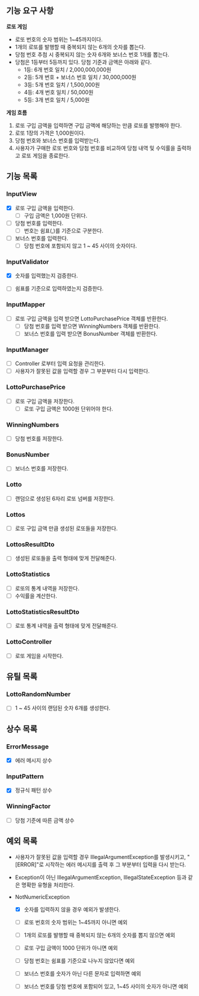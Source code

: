## 기능 요구 사항

**로또 게임**

- 로또 번호의 숫자 범위는 1~45까지이다.
- 1개의 로또를 발행할 때 중복되지 않는 6개의 숫자를 뽑는다.
- 당첨 번호 추첨 시 중복되지 않는 숫자 6개와 보너스 번호 1개를 뽑는다.
- 당첨은 1등부터 5등까지 있다. 당첨 기준과 금액은 아래와 같다.
    - 1등: 6개 번호 일치 / 2,000,000,000원
    - 2등: 5개 번호 + 보너스 번호 일치 / 30,000,000원
    - 3등: 5개 번호 일치 / 1,500,000원
    - 4등: 4개 번호 일치 / 50,000원
    - 5등: 3개 번호 일치 / 5,000원

**게임 흐름**

1. 로또 구입 금액을 입력하면 구입 금액에 해당하는 만큼 로또를 발행해야 한다.
2. 로또 1장의 가격은 1,000원이다.
3. 당첨 번호와 보너스 번호를 입력받는다. 
4. 사용자가 구매한 로또 번호와 당첨 번호를 비교하여 당첨 내역 및 수익률을 출력하고 로또 게임을 종료한다.

## 기능 목록

### InputView
- [x] 로또 구입 금액을 입력한다.
  - [ ] 구입 금액은 1,000원 단위다.
- [ ] 당첨 번호를 입력한다.
  - [ ] 번호는 쉼표(,)를 기준으로 구분한다.
- [ ] 보너스 번호를 입력한다.
  - [ ] 당첨 번호에 포함되지 않고 1 ~ 45 사이의 숫자이다.

### InputValidator
- [x] 숫자를 입력했는지 검증한다.
- [ ] 쉼표를 기준으로 입력하였는지 검증한다.


### InputMapper 
- [ ] 로또 구입 금액을 입력 받으면 LottoPurchasePrice 객체를 반환한다.
  - [ ] 당첨 번호를 입력 받으면 WinningNumbers 객체를 반환한다.
  - [ ] 보너스 번호를 입력 받으면 BonusNumber 객체를 반환한다.

### InputManager
- [ ] Controller 로부터 입력 요청을 관리한다.
- [ ] 사용자가 잘못된 값을 입력할 경우 그 부분부터 다시 입력한다.

### LottoPurchasePrice
- [ ] 로또 구입 금액을 저장한다.
  - [ ] 로또 구입 금액은 1000원 단위어야 한다.

### WinningNumbers
- [ ] 당첨 번호를 저장한다.

### BonusNumber
- [ ] 보너스 번호를 저장한다.

### Lotto 
- [ ] 랜덤으로 생성된 6자리 로또 넘버를 저장한다.

### Lottos
- [ ] 로또 구입 금액 만큼 생성된 로또들을 저장한다.

### LottosResultDto
- [ ] 생성된 로또들을 출력 형태에 맞게 전달해준다.

### LottoStatistics
- [ ] 로또의 통계 내역을 저장한다.
- [ ] 수익률을 계산한다.

### LottoStatisticsResultDto
- [ ] 로또 통계 내역을 출력 형태에 맞게 전달해준다.

### LottoController
- [ ] 로또 게임을 시작한다.

## 유틸 목록

### LottoRandomNumber
- [ ] 1 ~ 45 사이의 랜덤된 숫자 6개를 생성한다.

## 상수 목록

### ErrorMessage
- [x] 에러 메시지 상수

### InputPattern
- [x] 정규식 패턴 상수

### WinningFactor
- [ ] 당첨 기준에 따른 금액 상수

## 예외 목록

- 사용자가 잘못된 값을 입력할 경우 IllegalArgumentException를 발생시키고, "[ERROR]"로 시작하는 에러 메시지를 출력 후 그 부분부터 입력을 다시 받는다.
- Exception이 아닌 IllegalArgumentException, IllegalStateException 등과 같은 명확한 유형을 처리한다.


- NotNumericException
  - [x] 숫자를 입력하지 않을 경우 예외가 발생한다.
  

  - [ ] 로또 번호의 숫자 범위는 1~45까지 아니면 예외
  - [ ] 1개의 로또를 발행할 때 중복되지 않는 6개의 숫자를 뽑지 않으면 예외
  - [ ] 로또 구입 금액이 1000 단위가 아니면 예외
  - [ ] 당첨 번호는 쉼표를 기준으로 나누지 않았다면 예외
  - [ ] 보너스 번호를 숫자가 아닌 다른 문자로 입력하면 예외
  - [ ] 보너스 번호를 당첨 번호에 포함되어 있고, 1~45 사이의 숫자가 아니면 예외